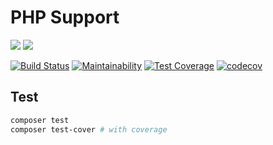 # PHP Support
![](https://img.shields.io/badge/php->=7.1-blue.svg)
![](https://img.shields.io/badge/release-v1.2.0-blue.svg)

[![Build Status](https://travis-ci.org/efureev/php-support.svg?branch=master)](https://travis-ci.org/efureev/php-support)
[![Maintainability](https://api.codeclimate.com/v1/badges/a7cf8708bf58fa7e5096/maintainability)](https://codeclimate.com/github/efureev/php-support/maintainability)
[![Test Coverage](https://api.codeclimate.com/v1/badges/a7cf8708bf58fa7e5096/test_coverage)](https://codeclimate.com/github/efureev/php-support/test_coverage)
[![codecov](https://codecov.io/gh/efureev/php-support/branch/master/graph/badge.svg)](https://codecov.io/gh/efureev/php-support)

## Test
```bash
composer test
composer test-cover # with coverage
```